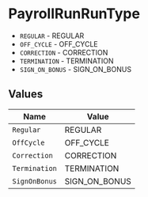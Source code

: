 # PayrollRunRunType

* `REGULAR` - REGULAR
* `OFF_CYCLE` - OFF_CYCLE
* `CORRECTION` - CORRECTION
* `TERMINATION` - TERMINATION
* `SIGN_ON_BONUS` - SIGN_ON_BONUS


## Values

| Name          | Value         |
| ------------- | ------------- |
| `Regular`     | REGULAR       |
| `OffCycle`    | OFF_CYCLE     |
| `Correction`  | CORRECTION    |
| `Termination` | TERMINATION   |
| `SignOnBonus` | SIGN_ON_BONUS |